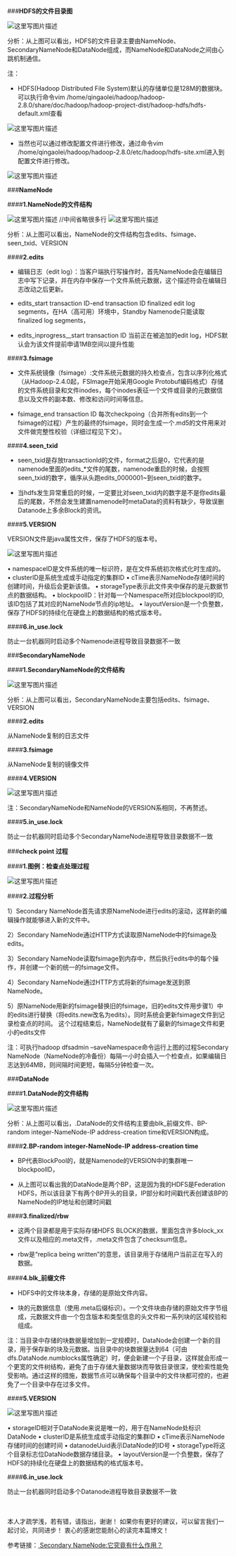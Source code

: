 ###**HDFS的文件目录图**

![这里写图片描述](http://img.blog.csdn.net/20170728144741006?watermark/2/text/aHR0cDovL2Jsb2cuY3Nkbi5uZXQvYmFpeWVfeGluZw==/font/5a6L5L2T/fontsize/400/fill/I0JBQkFCMA==/dissolve/70/gravity/SouthEast)

分析：从上图可以看出，HDFS的文件目录主要由NameNode、SecondaryNameNode和DataNode组成，而NameNode和DataNode之间由心跳机制通信。

注：

* HDFS(Hadoop Distributed File System)默认的存储单位是128M的数据块。
可以执行命令vim /home/qingaolei/hadoop/hadoop-2.8.0/share/doc/hadoop/hadoop-project-dist/hadoop-hdfs/hdfs-default.xml查看

![这里写图片描述](http://img.blog.csdn.net/20170728151620769?watermark/2/text/aHR0cDovL2Jsb2cuY3Nkbi5uZXQvYmFpeWVfeGluZw==/font/5a6L5L2T/fontsize/400/fill/I0JBQkFCMA==/dissolve/70/gravity/SouthEast)

* 当然也可以通过修改配置文件进行修改，通过命令vim /home/qingaolei/hadoop/hadoop-2.8.0/etc/hadoop/hdfs-site.xml进入到配置文件进行修改。

![这里写图片描述](http://img.blog.csdn.net/20170728152520153?watermark/2/text/aHR0cDovL2Jsb2cuY3Nkbi5uZXQvYmFpeWVfeGluZw==/font/5a6L5L2T/fontsize/400/fill/I0JBQkFCMA==/dissolve/70/gravity/SouthEast)

###**NameNode**

####**1.NameNode的文件结构**

![这里写图片描述](http://img.blog.csdn.net/20170728145447807?watermark/2/text/aHR0cDovL2Jsb2cuY3Nkbi5uZXQvYmFpeWVfeGluZw==/font/5a6L5L2T/fontsize/400/fill/I0JBQkFCMA==/dissolve/70/gravity/SouthEast)
//中间省略很多行
![这里写图片描述](http://img.blog.csdn.net/20170728145500381?watermark/2/text/aHR0cDovL2Jsb2cuY3Nkbi5uZXQvYmFpeWVfeGluZw==/font/5a6L5L2T/fontsize/400/fill/I0JBQkFCMA==/dissolve/70/gravity/SouthEast)

分析：从上图可以看出，NameNode的文件结构包含edits、fsimage、seen_txid、VERSION

####**2.edits**

* 编辑日志（edit log）：当客户端执行写操作时，首先NameNode会在编辑日志中写下记录，并在内存中保存一个文件系统元数据，这个描述符会在编辑日志改动之后更新。

* edits_start transaction ID-end transaction ID
finalized edit log segments，在HA（高可用）环境中，Standby Namenode只能读取finalized log segments，

* edits_inprogress__start transaction ID
当前正在被追加的edit log，HDFS默认会为该文件提前申请1MB空间以提升性能

####**3.fsimage**

* 文件系统镜像（fsimage）:文件系统元数据的持久检查点，包含以序列化格式（从Hadoop-2.4.0起，FSImage开始采用Google Protobuf编码格式）存储的文件系统目录和文件inodes，每个inodes表征一个文件或目录的元数据信息以及文件的副本数、修改和访问时间等信息。

* fsimage_end transaction ID
每次checkpoing（合并所有edits到一个fsimage的过程）产生的最终的fsimage，同时会生成一个.md5的文件用来对文件做完整性校验（详细过程见下文）。

####**4.seen_txid**

* seen_txid是存放transactionId的文件，format之后是0，它代表的是namenode里面的edits_*文件的尾数，namenode重启的时候，会按照seen_txid的数字，循序从头跑edits_0000001~到seen_txid的数字。

* 当hdfs发生异常重启的时候，一定要比对seen_txid内的数字是不是你edits最后的尾数，不然会发生建置namenode时metaData的资料有缺少，导致误删Datanode上多余Block的资讯。

####**5.VERSION**

VERSION文件是java属性文件，保存了HDFS的版本号。

![这里写图片描述](http://img.blog.csdn.net/20170728145732467?watermark/2/text/aHR0cDovL2Jsb2cuY3Nkbi5uZXQvYmFpeWVfeGluZw==/font/5a6L5L2T/fontsize/400/fill/I0JBQkFCMA==/dissolve/70/gravity/SouthEast)

•	namespaceID是文件系统的唯一标识符，是在文件系统初次格式化时生成的。
•   clusterID是系统生成或手动指定的集群ID
•	cTime表示NameNode存储时间的创建时间，升级后会更新该值。
•	storageType表示此文件夹中保存的是元数据节点的数据结构。
•	blockpoolID：针对每一个Namespace所对应blockpool的ID,该ID包括了其对应的NameNode节点的ip地址。
•  layoutVersion是一个负整数，保存了HDFS的持续化在硬盘上的数据结构的格式版本号。

####**6.in_use.lock**

防止一台机器同时启动多个Namenode进程导致目录数据不一致

###**SecondaryNameNode**

####**1.SecondaryNameNode的文件结构**

![这里写图片描述](http://img.blog.csdn.net/20170728155454981?watermark/2/text/aHR0cDovL2Jsb2cuY3Nkbi5uZXQvYmFpeWVfeGluZw==/font/5a6L5L2T/fontsize/400/fill/I0JBQkFCMA==/dissolve/70/gravity/SouthEast)

分析：从上图可以看出，SecondaryNameNode主要包括edits、fsimage、VERSION

####**2.edits**

从NameNode复制的日志文件

####**3.fsimage**

从NameNode复制的镜像文件

####**4.VERSION**

![这里写图片描述](http://img.blog.csdn.net/20170728155655831?watermark/2/text/aHR0cDovL2Jsb2cuY3Nkbi5uZXQvYmFpeWVfeGluZw==/font/5a6L5L2T/fontsize/400/fill/I0JBQkFCMA==/dissolve/70/gravity/SouthEast)

注：SecondaryNameNode和NameNode的VERSION系相同，不再赘述。

####**5.in_use.lock**

防止一台机器同时启动多个SecondaryNameNode进程导致目录数据不一致

###**check point 过程**

####**1.图例：检查点处理过程**

![这里写图片描述](http://img.blog.csdn.net/20170728160343233?watermark/2/text/aHR0cDovL2Jsb2cuY3Nkbi5uZXQvYmFpeWVfeGluZw==/font/5a6L5L2T/fontsize/400/fill/I0JBQkFCMA==/dissolve/70/gravity/SouthEast)

####**2.过程分析**

1）Secondary NameNode首先请求原NameNode进行edits的滚动，这样新的编辑操作就能够进入新的文件中。

2）Secondary NameNode通过HTTP方式读取原NameNode中的fsimage及edits。

3）Secondary NameNode读取fsimage到内存中，然后执行edits中的每个操作，并创建一个新的统一的fsimage文件。

4）Secondary NameNode通过HTTP方式将新的fsimage发送到原NameNode。

5）原NameNode用新的fsimage替换旧的fsimage，旧的edits文件用步骤1）中的edits进行替换（将edits.new改名为edits）。同时系统会更新fsimage文件到记录检查点的时间。
这个过程结束后，NameNode就有了最新的fsimage文件和更小的edits文件


注：可执行hadoop dfsadmin –saveNamespace命令运行上图的过程Secondary NameNode（NameNode的冷备份）每隔一小时会插入一个检查点，如果编辑日志达到64MB，则间隔时间更短，每隔5分钟检查一次。


###**DataNode**

####**1.DataNode的文件结构**

![这里写图片描述](http://img.blog.csdn.net/20170728152902313?watermark/2/text/aHR0cDovL2Jsb2cuY3Nkbi5uZXQvYmFpeWVfeGluZw==/font/5a6L5L2T/fontsize/400/fill/I0JBQkFCMA==/dissolve/70/gravity/SouthEast)

分析：从上图可以看出，.DataNode的文件结构主要由blk_前缀文件、BP-random integer-NameNode-IP address-creation time和VERSION构成。

####**2.BP-random integer-NameNode-IP address-creation time**

* BP代表BlockPool的，就是Namenode的VERSION中的集群唯一blockpoolID，

* 从上图可以看出我的DataNode是两个BP，这是因为我的HDFS是Federation HDFS，所以该目录下有两个BP开头的目录，IP部分和时间戳代表创建该BP的NameNode的IP地址和创建时间戳

####**3.finalized/rbw**

* 这两个目录都是用于实际存储HDFS BLOCK的数据，里面包含许多block_xx文件以及相应的.meta文件，.meta文件包含了checksum信息。

* rbw是“replica being written”的意思，该目录用于存储用户当前正在写入的数据。

####**4.blk_前缀文件**

* HDFS中的文件块本身，存储的是原始文件内容。

* 块的元数据信息（使用.meta后缀标识）。一个文件块由存储的原始文件字节组成，元数据文件由一个包含版本和类型信息的头文件和一系列块的区域校验和组成。

注：当目录中存储的块数据量增加到一定规模时，DataNode会创建一个新的目录，用于保存新的块及元数据。当目录中的块数据量达到64（可由dfs.DataNode.numblocks属性确定）时，便会新建一个子目录，这样就会形成一个更宽的文件树结构，避免了由于存储大量数据块而导致目录很深，使检索性能免受影响。通过这样的措施，数据节点可以确保每个目录中的文件块都可控的，也避免了一个目录中存在过多文件。

####**5.VERSION**

![这里写图片描述](http://img.blog.csdn.net/20170728153339586?watermark/2/text/aHR0cDovL2Jsb2cuY3Nkbi5uZXQvYmFpeWVfeGluZw==/font/5a6L5L2T/fontsize/400/fill/I0JBQkFCMA==/dissolve/70/gravity/SouthEast)

•	storageID相对于DataNode来说是唯一的，用于在NameNode处标识DataNode
•	 clusterID是系统生成或手动指定的集群ID
•	cTime表示NameNode存储时间的创建时间
•	datanodeUuid表示DataNode的ID号
•	storageType将这个目录标志位DataNode数据存储目录。
•  layoutVersion是一个负整数，保存了HDFS的持续化在硬盘上的数据结构的格式版本号。

####**6.in_use.lock**

防止一台机器同时启动多个Datanode进程导致目录数据不一致

<br>
<br>
本人才疏学浅，若有错，请指出，谢谢！ 
如果你有更好的建议，可以留言我们一起讨论，共同进步！ 
衷心的感谢您能耐心的读完本篇博文！

参考链接：[ Secondary NameNode:它究竟有什么作用？](http://blog.csdn.net/xh16319/article/details/31375197)